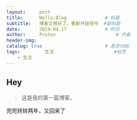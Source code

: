 ```yaml
---
layout:     post  
title:      Hello,Blog              # 标题 
subtitle:   博客又搭好了，重新开始写作  #副标题
date:       2019-04-17              # 时间
author:     Proton                      # 作者
header-img: 
catalog: true                       # 是否归档
tags:         生活                      #标签
	- 生活
---
```


## Hey
> 这是我的第一篇博客。

兜兜转转两年，又回来了